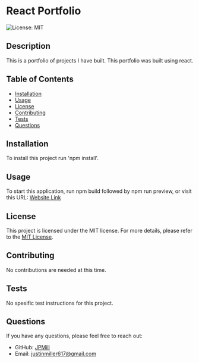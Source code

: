 # React Portfolio

![License: MIT](https://img.shields.io/badge/License-MIT-yellow.svg)

## Description
This is a portfolio of projects I have built. This portfolio was built using react.

## Table of Contents
- [Installation](#installation)
- [Usage](#usage)
- [License](#license)
- [Contributing](#contributing)
- [Tests](#tests)
- [Questions](#questions)

## Installation
To install this project run 'npm install'.

## Usage
To start this application, run npm build followed by npm run preview, or visit this URL: [Website Link](https://react-portfolio-q2m6.onrender.com/)


## License
This project is licensed under the MIT license.
For more details, please refer to the [MIT License](https://opensource.org/licenses/MIT).


## Contributing
No contributions are needed at this time.

## Tests
No spesific test instructions for this project.

## Questions
If you have any questions, please feel free to reach out:
- GitHub: [JPMill](https://github.com/JPMill)
- Email: [justinmiller617@gmail.com](mailto:justinmiller617@gmail.com)
